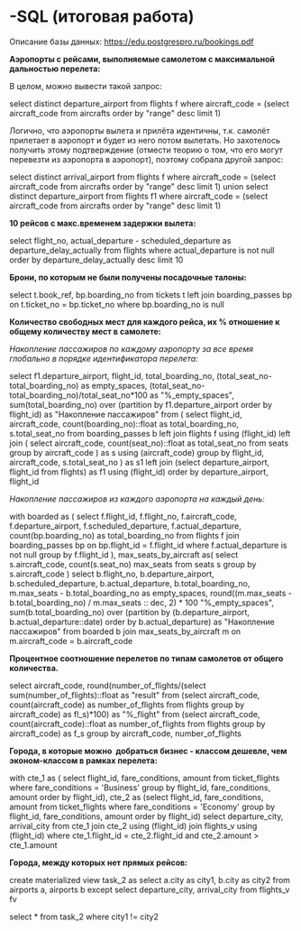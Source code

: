 # -SQL (итоговая работа)

Описание базы данных:
 https://edu.postgrespro.ru/bookings.pdf

**Аэропорты с рейсами, выполняемые самолетом с максимальной дальностью перелета:**

В целом, можно вывести такой запрос:

select distinct departure_airport
from flights f
where aircraft_code = (select aircraft_code 
from aircrafts 
order by "range" desc
limit 1)

Логично, что аэропорты вылета и прилёта идентичны, т.к. самолёт прилетает в аэропорт и будет из него потом вылетать.
Но захотелось получить этому подтверждение (отмести теорию о том, что его могут перевезти из аэропорта в аэропорт), поэтому собрала другой запрос:

select distinct arrival_airport
from flights f
where aircraft_code = (select aircraft_code 
from aircrafts 
order by "range" desc
limit 1)
union
select distinct departure_airport
from flights f1
where aircraft_code = (select aircraft_code 
from aircrafts 
order by "range" desc
limit 1)


**10 рейсов с макс.временем задержки вылета:**

select flight_no, actual_departure - scheduled_departure as departure_delay_actually
from flights
where actual_departure is not null
order by departure_delay_actually desc
limit 10

**Брони, по которым не были получены посадочные талоны:**

select t.book_ref, bp.boarding_no
from tickets t
left join boarding_passes bp on t.ticket_no = bp.ticket_no
where bp.boarding_no is null

**Количество свободных мест для каждого рейса, их % отношение к общему количеству мест в самолете:**

_Накопление пассажиров по каждому аэропорту за все время глобально в порядке идентификатора перелета:_

select f1.departure_airport, flight_id, total_boarding_no, (total_seat_no-total_boarding_no) as empty_spaces, (total_seat_no-total_boarding_no)/total_seat_no*100 as "%_empty_spaces",
	sum(total_boarding_no) over (partition by f1.departure_airport order by flight_id) as "Накопление пассажиров"
from (
		select flight_id, aircraft_code, count(boarding_no)::float as total_boarding_no, s.total_seat_no
		from boarding_passes b
		left join flights f using (flight_id)
		left join (
			select aircraft_code, count(seat_no)::float as total_seat_no
			from seats
			group by aircraft_code
			) as s using (aircraft_code)
		group by flight_id, aircraft_code, s.total_seat_no
		) as s1
left join (select departure_airport, flight_id
		from flights) as f1 using (flight_id)
order by departure_airport, flight_id

_Накопление пассажиров из каждого аэропорта на каждый день:_

with boarded as (
	select f.flight_id, f.flight_no, f.aircraft_code, f.departure_airport, f.scheduled_departure, f.actual_departure, count(bp.boarding_no) as total_boarding_no
	from flights f 
	join boarding_passes bp on bp.flight_id = f.flight_id 
	where f.actual_departure is not null
	group by f.flight_id 
),
max_seats_by_aircraft as(
	select s.aircraft_code,	count(s.seat_no) max_seats
	from seats s 
	group by s.aircraft_code 
)
select b.flight_no,	b.departure_airport, b.scheduled_departure, b.actual_departure,	b.total_boarding_no, m.max_seats - b.total_boarding_no as empty_spaces, round((m.max_seats - b.total_boarding_no) / m.max_seats :: dec, 2) * 100 "%_empty_spaces",
	sum(b.total_boarding_no) over (partition by (b.departure_airport, b.actual_departure::date) order by b.actual_departure) as "Накопление пассажиров"
from boarded b 
join max_seats_by_aircraft m on m.aircraft_code = b.aircraft_code

**Процентное соотношение перелетов по типам самолетов от общего количества.**

select aircraft_code, round(number_of_flights/(select sum(number_of_flights)::float as "result"
from (select aircraft_code, count(aircraft_code) as number_of_flights
from flights
group by aircraft_code) as fl_s)*100) as "%_flight"
from (select aircraft_code, count(aircraft_code)::float as number_of_flights
from flights
group by aircraft_code) as f_s
group by aircraft_code, number_of_flights


**Города, в которые можно  добраться бизнес - классом дешевле, чем эконом-классом в рамках перелета:**

with cte_1 as (
	select flight_id, fare_conditions, amount
	from ticket_flights
	where fare_conditions = 'Business'
	group by flight_id, fare_conditions, amount
	order by flight_id),
cte_2 as (select flight_id, fare_conditions, amount
	from ticket_flights
	where fare_conditions = 'Economy'
	group by flight_id, fare_conditions, amount
	order by flight_id)
select departure_city, arrival_city
from cte_1
join cte_2 using (flight_id)
join flights_v using (flight_id)
where cte_1.flight_id = cte_2.flight_id and cte_2.amount > cte_1.amount

**Города, между которых нет прямых рейсов:**

create materialized view task_2 as
select a.city as city1, b.city as city2
from airports a, airports b
except
select departure_city, arrival_city 
from flights_v fv

select *
from task_2
where city1 != city2
